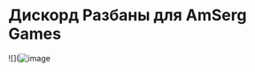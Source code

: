 # Дискорд Разбаны для AmSerg Games


![](![image](https://github.com/Dinspit/amserg-discord-ban-appeals/assets/91454173/16be0e32-7a57-4c6d-8050-29418c6e3efc)

